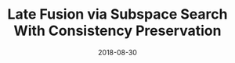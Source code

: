 ---
title: "Late Fusion via Subspace Search With Consistency Preservation"
collection: journals_main
permalink: /publication/LateFusion
date: 2018-08-30
venue: "IEEE Trans. Image Processing 28(1)"
city: 
state: ""
thumbnail: "LateFusion.png"
teaser : 
authors: "X. Dong, Y. Yan, M. Tan, Y. Yang, I. W. Tsang"
bibtex: LateFusion.txt
uri: LateFusion.pdf
arxiv: 
project: 
source: https://github.com/D-X-Y/HCMF
poster: 
data:
---